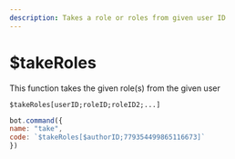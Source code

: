 ```yaml
---
description: Takes a role or roles from given user ID
---
```


# $takeRoles

This function takes the given role\(s\) from the given user

```text
$takeRoles[userID;roleID;roleID2;...]
```

```javascript
bot.command({
name: "take",
code: `$takeRoles[$authorID;779354499865116673]`
})
```



